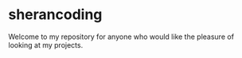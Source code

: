 # sherancoding
Welcome to my repository for anyone who would like the pleasure of looking at my projects.
